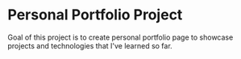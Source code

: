 Personal Portfolio Project
==========================

Goal of this project is to create personal portfolio page to showcase projects and technologies that I've learned so far.

